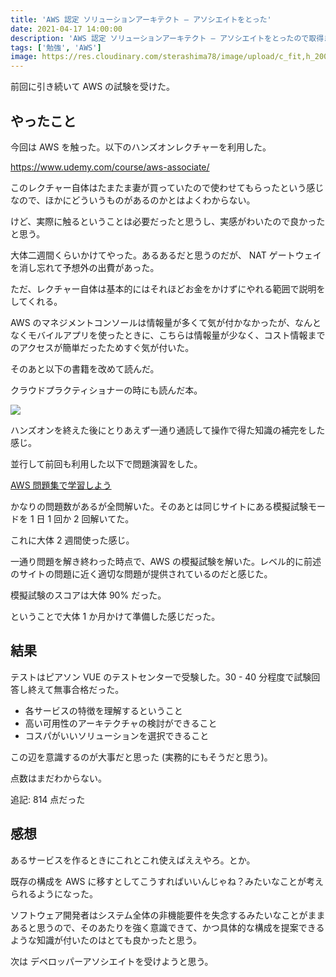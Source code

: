 ```yaml
---
title: 'AWS 認定 ソリューションアーキテクト – アソシエイトをとった'
date: 2021-04-17 14:00:00
description: 'AWS 認定 ソリューションアーキテクト – アソシエイトをとったので取得までにやったこと'
tags: ['勉強', 'AWS']
image: https://res.cloudinary.com/sterashima78/image/upload/c_fit,h_200,w_320,y_0/v1618632140/blog/AWS-SolArchitect-Associate-2020_gpgfqi
---
```


前回に引き続いて AWS の試験を受けた。

## やったこと

今回は AWS を触った。以下のハンズオンレクチャーを利用した。

https://www.udemy.com/course/aws-associate/

このレクチャー自体はたまたま妻が買っていたので使わせてもらったという感じなので、ほかにどういうものがあるのかとはよくわからない。

けど、実際に触るということは必要だったと思うし、実感がわいたので良かったと思う。

大体二週間くらいかけてやった。あるあるだと思うのだが、 NAT ゲートウェイを消し忘れて予想外の出費があった。

ただ、レクチャー自体は基本的にはそれほどお金をかけずにやれる範囲で説明をしてくれる。

AWS のマネジメントコンソールは情報量が多くて気が付かなかったが、なんとなくモバイルアプリを使ったときに、こちらは情報量が少なく、コスト情報までのアクセスが簡単だったためすぐ気が付いた。

そのあと以下の書籍を改めて読んだ。

クラウドプラクティショナーの時にも読んだ本。

<a href="https://www.amazon.co.jp/AWS%E8%AA%8D%E5%AE%9A%E8%B3%87%E6%A0%BC%E8%A9%A6%E9%A8%93%E3%83%86%E3%82%AD%E3%82%B9%E3%83%88-AWS%E8%AA%8D%E5%AE%9A%E3%82%BD%E3%83%AA%E3%83%A5%E3%83%BC%E3%82%B7%E3%83%A7%E3%83%B3%E3%82%A2%E3%83%BC%E3%82%AD%E3%83%86%E3%82%AF%E3%83%88-%E3%82%A2%E3%82%BD%E3%82%B7%E3%82%A8%E3%82%A4%E3%83%88-%E6%94%B9%E8%A8%82%E7%AC%AC2%E7%89%88-NRI%E3%83%8D%E3%83%83%E3%83%88%E3%82%B3%E3%83%A0%E6%A0%AA%E5%BC%8F%E4%BC%9A%E7%A4%BE/dp/4815607389?__mk_ja_JP=%E3%82%AB%E3%82%BF%E3%82%AB%E3%83%8A&dchild=1&keywords=AWS&qid=1616283629&sr=8-8&linkCode=li3&tag=yarishin-22&linkId=d1d446e0f577a34dbb8b575b3e324d71&language=ja_JP&ref_=as_li_ss_il" target="_blank"><img border="0" src="//ws-fe.amazon-adsystem.com/widgets/q?_encoding=UTF8&ASIN=4815607389&Format=_SL250_&ID=AsinImage&MarketPlace=JP&ServiceVersion=20070822&WS=1&tag=yarishin-22&language=ja_JP" ></a><img src="https://ir-jp.amazon-adsystem.com/e/ir?t=yarishin-22&language=ja_JP&l=li3&o=9&a=4815607389" width="1" height="1" border="0" alt="" style="border:none !important; margin:0px !important;" />

ハンズオンを終えた後にとりあえず一通り通読して操作で得た知識の補完をした感じ。

並行して前回も利用した以下で問題演習をした。

[AWS 問題集で学習しよう](https://aws.koiwaclub.com/)

かなりの問題数があるが全問解いた。そのあとは同じサイトにある模擬試験モードを 1 日 1 回か 2 回解いてた。

これに大体 2 週間使った感じ。

一通り問題を解き終わった時点で、AWS の模擬試験を解いた。レベル的に前述のサイトの問題に近く適切な問題が提供されているのだと感じた。

模擬試験のスコアは大体 90% だった。

ということで大体 1 か月かけて準備した感じだった。

## 結果

テストはピアソン VUE のテストセンターで受験した。30 - 40 分程度で試験回答し終えて無事合格だった。

- 各サービスの特徴を理解するということ
- 高い可用性のアーキテクチャの検討ができること
- コスパがいいソリューションを選択できること

この辺を意識するのが大事だと思った (実務的にもそうだと思う)。

点数はまだわからない。

追記: 814 点だった

## 感想

あるサービスを作るときにこれとこれ使えばええやろ。とか。

既存の構成を AWS に移すとしてこうすればいいんじゃね？みたいなことが考えられるようになった。

ソフトウェア開発者はシステム全体の非機能要件を失念するみたいなことがままあると思うので、そのあたりを強く意識できて、かつ具体的な構成を提案できるような知識が付いたのはとても良かったと思う。

次は デベロッパーアソシエイトを受けようと思う。
